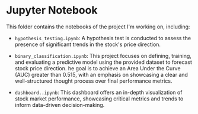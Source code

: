 # Jupyter Notebook

This folder contains the notebooks of the project I'm working on, including:
- `hypothesis_testing.ipynb`: A hypothesis test is conducted to assess the presence of significant trends in the stock's price direction.
  
- `binary_classification.ipynb`: This project focuses on defining, training, and evaluating a predictive model using the provided dataset to forecast stock price direction. he goal is to achieve an Area Under the Curve (AUC) greater than 0.515, with an emphasis on showcasing a clear and well-structured thought process over final performance metrics.

- `dashboard..ipynb`:  This dashboard offers an in-depth visualization of stock market performance, showcasing critical metrics and trends to inform data-driven decision-making.

